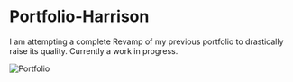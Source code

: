 # Portfolio-Harrison

I am attempting a complete Revamp of my previous portfolio to drastically raise its quality. Currently a work in progress.

![Portfolio](filler)
